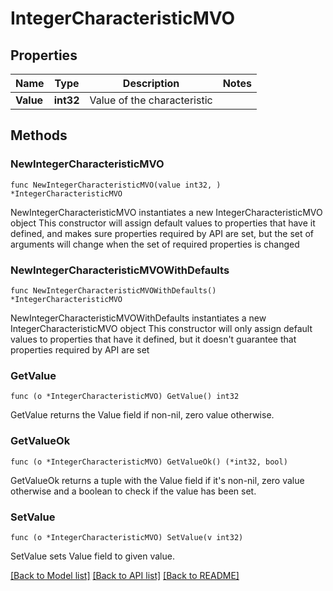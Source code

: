 # IntegerCharacteristicMVO

## Properties

Name | Type | Description | Notes
------------ | ------------- | ------------- | -------------
**Value** | **int32** | Value of the characteristic | 

## Methods

### NewIntegerCharacteristicMVO

`func NewIntegerCharacteristicMVO(value int32, ) *IntegerCharacteristicMVO`

NewIntegerCharacteristicMVO instantiates a new IntegerCharacteristicMVO object
This constructor will assign default values to properties that have it defined,
and makes sure properties required by API are set, but the set of arguments
will change when the set of required properties is changed

### NewIntegerCharacteristicMVOWithDefaults

`func NewIntegerCharacteristicMVOWithDefaults() *IntegerCharacteristicMVO`

NewIntegerCharacteristicMVOWithDefaults instantiates a new IntegerCharacteristicMVO object
This constructor will only assign default values to properties that have it defined,
but it doesn't guarantee that properties required by API are set

### GetValue

`func (o *IntegerCharacteristicMVO) GetValue() int32`

GetValue returns the Value field if non-nil, zero value otherwise.

### GetValueOk

`func (o *IntegerCharacteristicMVO) GetValueOk() (*int32, bool)`

GetValueOk returns a tuple with the Value field if it's non-nil, zero value otherwise
and a boolean to check if the value has been set.

### SetValue

`func (o *IntegerCharacteristicMVO) SetValue(v int32)`

SetValue sets Value field to given value.



[[Back to Model list]](../README.md#documentation-for-models) [[Back to API list]](../README.md#documentation-for-api-endpoints) [[Back to README]](../README.md)


